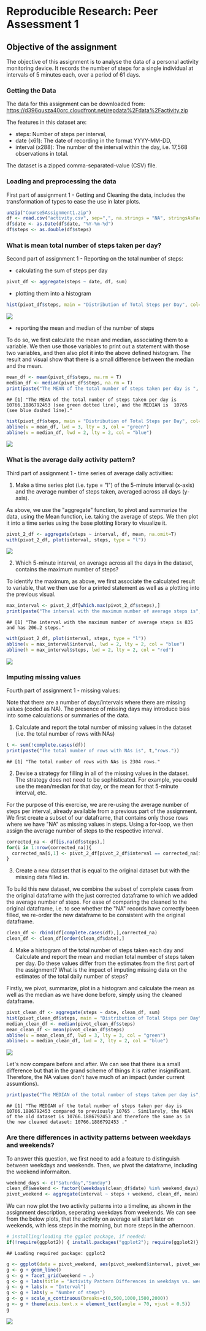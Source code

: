 # Reproducible Research: Peer Assessment 1

## Objective of the assignment
The objective of this assignment is to analyse the data of a personal activity monitoring device. It records the number of steps for a single individual at intervals of 5 minutes each, over a period of 61 days.

### Getting the Data
The data for this assignment can be downloaded from:
https://d396qusza40orc.cloudfront.net/repdata%2Fdata%2Factivity.zip

The features in this dataset are:
- steps: Number of steps per interval,
- date (x61): The date of recording in the format YYYY-MM-DD,
- interval (x288): The number of the interval within the day,
i.e. 17,568 observations in total.

The dataset is a zipped comma-separated-value (CSV) file.

### Loading and preprocessing the data
First part of assignment 1 - Getting and Cleaning the data, includes the transformation of types to ease the use in later plots.

```r
unzip("Course5Assignment1.zip")
df <- read.csv("activity.csv", sep=",", na.strings = "NA", stringsAsFactors = F, colClasses = c(steps = "numeric", date = "character", interval = "numeric"))
df$date <- as.Date(df$date, "%Y-%m-%d")
df$steps <- as.double(df$steps)
```


### What is mean total number of steps taken per day?
Second part of assignment 1 - Reporting on the total number of steps:

- calculating the sum of steps per day

```r
pivot_df <- aggregate(steps ~ date, df, sum)
```
- plotting them into a histogram

```r
hist(pivot_df$steps, main = "Distribution of Total Steps per Day", col="red", xlab="# of steps")
```

![](PA1_template_files/figure-html/unnamed-chunk-3-1.png) 

- reporting the mean and median of the number of steps

To do so, we first calculate the mean and median, associating them to a variable. We then use those variables to print out a statement with those two variables, and then also plot it into the above defined histogram. The result and visual show that there is a small difference between the median and the mean.

```r
mean_df <- mean(pivot_df$steps, na.rm = T)
median_df <- median(pivot_df$steps, na.rm = T)
print(paste("The MEAN of the total number of steps taken per day is ", mean_df,"(see green dotted line), and the MEDIAN is ", median_df,"(see blue dashed line)."))
```

```
## [1] "The MEAN of the total number of steps taken per day is  10766.1886792453 (see green dotted line), and the MEDIAN is  10765 (see blue dashed line)."
```

```r
hist(pivot_df$steps, main = "Distribution of Total Steps per Day", col="red", xlab="# of steps")
abline(v = mean_df, lwd = 3, lty = 3, col = "green")
abline(v = median_df, lwd = 2, lty = 2, col = "blue")
```

![](PA1_template_files/figure-html/unnamed-chunk-4-1.png) 


### What is the average daily activity pattern?
Third part of assignment 1 - time series of average daily activities:

1. Make a time series plot (i.e. type = "l") of the 5-minute interval (x-axis) and the average number of steps taken, averaged across all days (y-axis).

As above, we use the "aggregate" function, to pivot and summarize the data, using the Mean function, i.e. taking the average of steps. We then plot it into a time series using the base plotting library to visualize it.

```r
pivot_2_df <- aggregate(steps ~ interval, df, mean, na.omit=T)
with(pivot_2_df, plot(interval, steps, type = "l"))
```

![](PA1_template_files/figure-html/unnamed-chunk-5-1.png) 

2. Which 5-minute interval, on average across all the days in the dataset, contains the maximum number of steps?

To identify the maximum, as above, we first associate the calculated result to variable, that we then use for a printed statement as well as a plotting into the previous visual.

```r
max_interval <- pivot_2_df[which.max(pivot_2_df$steps),]
print(paste("The interval with the maximum number of average steps is", max_interval$interval,"and has", round(max_interval$steps, 1),"steps."))
```

```
## [1] "The interval with the maximum number of average steps is 835 and has 206.2 steps."
```

```r
with(pivot_2_df, plot(interval, steps, type = "l"))
abline(v = max_interval$interval, lwd = 2, lty = 2, col = "blue")
abline(h = max_interval$steps, lwd = 2, lty = 2, col = "red")
```

![](PA1_template_files/figure-html/unnamed-chunk-6-1.png) 


### Imputing missing values
Fourth part of assignment 1 - missing values:

Note that there are a number of days/intervals where there are missing values (coded as NA). The presence of missing days may introduce bias into some calculations or summaries of the data.

1. Calculate and report the total number of missing values in the dataset (i.e. the total number of rows with NAs)

```r
t <- sum(!complete.cases(df))
print(paste("The total number of rows with NAs is", t,"rows."))
```

```
## [1] "The total number of rows with NAs is 2304 rows."
```

2. Devise a strategy for filling in all of the missing values in the dataset. The strategy does not need to be sophisticated. For example, you could use the mean/median for that day, or the mean for that 5-minute interval, etc.

For the purpose of this exercise, we are re-using the average number of steps per interval, already available from a previous part of the assignment. We first create a subset of our dataframe, that contains only those rows where we have "NA" as missing values in steps.
Using a for-loop, we then assign the average number of steps to the respective interval.

```r
corrected_na <- df[is.na(df$steps),]
for(i in 1:nrow(corrected_na)){
  corrected_na[i,1] <- pivot_2_df[pivot_2_df$interval == corrected_na[i,3],2]
}
```

3. Create a new dataset that is equal to the original dataset but with the missing data filled in.

To build this new dataset, we combine the subset of complete cases from the original dataframe with the just corrected dataframe to which we added the average number of steps. For ease of comparing the cleaned to the original dataframe, i.e. to see whether the "NA" records have correctly been filled, we re-order the new dataframe to be consistent with the original dataframe.

```r
clean_df <- rbind(df[complete.cases(df),],corrected_na)
clean_df <- clean_df[order(clean_df$date),]
```

4. Make a histogram of the total number of steps taken each day and Calculate and report the mean and median total number of steps taken per day. Do these values differ from the estimates from the first part of the assignment? What is the impact of imputing missing data on the estimates of the total daily number of steps?

Firstly, we pivot, summarize, plot in a histogram and calculate the mean as well as the median as we have done before, simply using the cleaned dataframe. 

```r
pivot_clean_df <- aggregate(steps ~ date, clean_df, sum)
hist(pivot_clean_df$steps, main = "Distribution of Total Steps per Day", col="red", xlab="# of steps")
median_clean_df <- median(pivot_clean_df$steps)
mean_clean_df <- mean(pivot_clean_df$steps)
abline(v = mean_clean_df, lwd = 3, lty = 3, col = "green")
abline(v = median_clean_df, lwd = 2, lty = 2, col = "blue")
```

![](PA1_template_files/figure-html/unnamed-chunk-10-1.png) 

Let's now compare before and after. We can see that there is a small difference but that in the grand scheme of things it is rather insignificant. Therefore, the NA values don't have much of an impact (under current assumtions).

```r
print(paste("The MEDIAN of the total number of steps taken per day is", median_clean_df,"compared to previously", median_df,". Similarely, the MEAN of the old dataset is", mean_df,"and therefore the same as in the new cleaned dataset:", mean_clean_df,"."))
```

```
## [1] "The MEDIAN of the total number of steps taken per day is 10766.1886792453 compared to previously 10765 . Similarely, the MEAN of the old dataset is 10766.1886792453 and therefore the same as in the new cleaned dataset: 10766.1886792453 ."
```


### Are there differences in activity patterns between weekdays and weekends?
To answer this question, we first need to add a feature to distinguish between weekdays and weekends. Then, we pivot the dataframe, including the weekend informaiton.

```r
weekend_days <- c("Saturday","Sunday")
clean_df$weekend <- factor((weekdays(clean_df$date) %in% weekend_days), levels=c(T,F), labels = c("weekend","weekday"))
pivot_weekend <- aggregate(interval ~ steps + weekend, clean_df, mean)
```

We can now plot the two activity patterns into a timeline, as shown in the assignment description, seperating weekdays from weekends. We can see from the below plots, that the activity on average will start later on weekends, with less steps in the morning, but more steps in the afternoon.

```r
# installing/loading the ggplot package, if needed:
if(!require(ggplot2)) { install.packages("ggplot2"); require(ggplot2)} #load / install+load ggplot2
```

```
## Loading required package: ggplot2
```

```r
g <- ggplot(data = pivot_weekend, aes(pivot_weekend$interval, pivot_weekend$steps))
g <- g + geom_line()
g <- g + facet_grid(weekend ~ .)
g <- g + labs(title = "Activity Pattern Differences in weekdays vs. weekends")
g <- g + labs(x = "Interval")
g <- g + labs(y = "Number of steps")
g <- g + scale_x_continuous(breaks=c(0,500,1000,1500,2000))
g <- g + theme(axis.text.x = element_text(angle = 70, vjust = 0.5)) 
g
```

![](PA1_template_files/figure-html/unnamed-chunk-13-1.png) 
